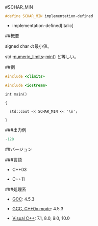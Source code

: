 #SCHAR_MIN

```cpp
#define SCHAR_MIN implementation-defined
```
* implementation-defined[italic]

##概要

signed char の最小値。

std::[numeric_limits](/reference/limits/numeric_limits.md)<signed char>::[min](/reference/limits/numeric_limits/min.md)() と等しい。


##例



```cpp
#include <climits>

#include <iostream>
```

`int main()`

`{`

`  std::cout << SCHAR_MIN << '\n';`

`}`



###出力例

```cpp
-128
```

##バージョン


###言語


- C++03

- C++11


###処理系


- [GCC](/implementation#gcc.md): 4.5.3

- [GCC, C++0x mode](/implementation#gcc.md): 4.5.3

- [Visual C++](/implementation#visual_cpp.md): 7.1, 8.0, 9.0, 10.0


